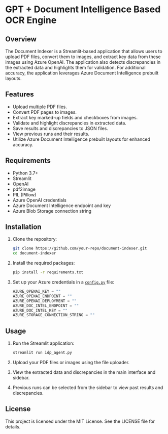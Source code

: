 # GPT + Document Intelligence Based OCR Engine

## Overview

The Document Indexer is a Streamlit-based application that allows users to upload PDF files, convert them to images, and extract key data from these images using Azure OpenAI. The application also detects discrepancies in the extracted data and highlights them for validation. For additional accuracy, the application leverages Azure Document Intelligence prebuilt layouts.

## Features

- Upload multiple PDF files.
- Convert PDF pages to images.
- Extract key marked-up fields and checkboxes from images.
- Validate and highlight discrepancies in extracted data.
- Save results and discrepancies to JSON files.
- View previous runs and their results.
- Utilize Azure Document Intelligence prebuilt layouts for enhanced accuracy.

## Requirements

- Python 3.7+
- Streamlit
- OpenAI
- pdf2image
- PIL (Pillow)
- Azure OpenAI credentials
- Azure Document Intelligence endpoint and key
- Azure Blob Storage connection string

## Installation

1. Clone the repository:
    ```sh
    git clone https://github.com/your-repo/document-indexer.git
    cd document-indexer
    ```

2. Install the required packages:
    ```sh
    pip install -r requirements.txt
    ```

3. Set up your Azure credentials in a [`config.py`](command:_github.copilot.openRelativePath?%5B%7B%22scheme%22%3A%22file%22%2C%22authority%22%3A%22%22%2C%22path%22%3A%22%2Fc%3A%2FRepos%2Fidp_agent%2Fconfig.py%22%2C%22query%22%3A%22%22%2C%22fragment%22%3A%22%22%7D%5D "c:\Repos\idp_agent\config.py") file:
    ```python
    AZURE_OPENAI_KEY = ""
    AZURE_OPENAI_ENDPOINT = ""
    AZURE_OPENAI_DEPLOYMENT = ""
    AZURE_DOC_INTEL_ENDPOINT = ""
    AZURE_DOC_INTEL_KEY = ""
    AZURE_STORAGE_CONNECTION_STRING = ""
    ```

## Usage

1. Run the Streamlit application:
    ```sh
    streamlit run idp_agent.py
    ```

2. Upload your PDF files or images using the file uploader.

3. View the extracted data and discrepancies in the main interface and sidebar.

4. Previous runs can be selected from the sidebar to view past results and discrepancies.

## License

This project is licensed under the MIT License. See the LICENSE file for details.